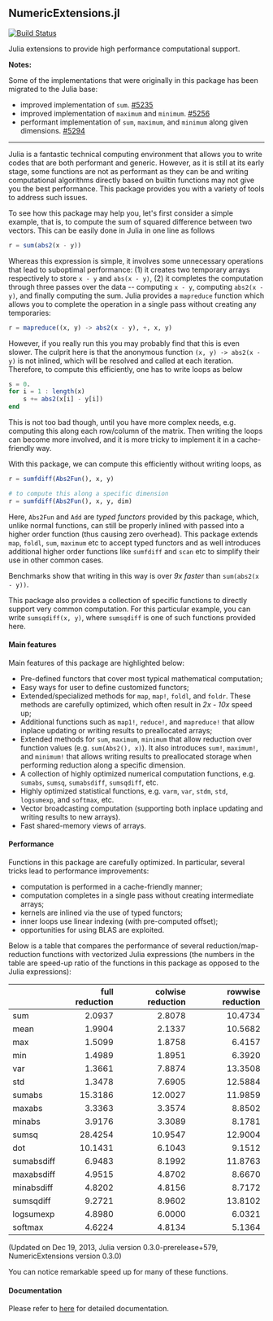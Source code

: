 ## NumericExtensions.jl

[![Build Status](https://travis-ci.org/lindahua/NumericExtensions.jl.png)](https://travis-ci.org/lindahua/NumericExtensions.jl)

Julia extensions to provide high performance computational support.

**Notes:**

Some of the implementations that were originally in this package has been migrated to the Julia base:

- improved implementation of ``sum``.  [#5235](https://github.com/JuliaLang/julia/pull/5235)
- improved implementation of ``maximum`` and ``minimum``. [#5256](https://github.com/JuliaLang/julia/pull/5256)
- performant implementation of ``sum``, ``maximum``, and ``minimum`` along given dimensions. [#5294](https://github.com/JuliaLang/julia/pull/5294)


-------------------------------------

Julia is a fantastic technical computing environment that allows you to write codes that are both performant and generic. However, as it is still at its early stage, some functions are not as performant as they can be and writing computational algorithms directly based on builtin functions may not give you the best performance. This package provides you with a variety of tools to address such issues.

To see how this package may help you, let's first consider a simple example, that is, to compute the sum of squared difference between two vectors. This can be easily done in Julia in one line as follows

```julia
r = sum(abs2(x - y))
```

Whereas this expression is simple, it involves some unnecessary operations that lead to suboptimal performance: (1) it creates two temporary arrays respectively to store ``x - y`` and ``abs(x - y)``, (2) it completes the computation through three passes over the data -- computing ``x - y``, computing ``abs2(x - y)``, and finally computing the sum. Julia provides a ``mapreduce`` function which allows you to complete the operation in a single pass without creating any temporaries:

```julia
r = mapreduce((x, y) -> abs2(x - y), +, x, y)
```

However, if you really run this you may probably find that this is even slower. The culprit here is that the anonymous function ``(x, y) -> abs2(x - y)`` is not inlined, which will be resolved and called at each iteration. Therefore, to compute this efficiently, one has to write loops as below

```julia
s = 0.
for i = 1 : length(x)
	s += abs2(x[i] - y[i])
end
```

This is not too bad though, until you have more complex needs, e.g. computing this along each row/column of the matrix. Then writing the loops can become more involved, and it is more tricky to implement it in a cache-friendly way.

With this package, we can compute this efficiently without writing loops, as

```julia
r = sumfdiff(Abs2Fun(), x, y)

# to compute this along a specific dimension
r = sumfdiff(Abs2Fun(), x, y, dim)
```
	
Here, ``Abs2Fun`` and ``Add`` are *typed functors* provided by this package, which, unlike normal functions, can still be properly inlined with passed into a higher order function (thus causing zero overhead). This package extends ``map``, ``foldl``, ``sum``, ``maximum`` etc to accept typed functors and as well introduces additional higher order functions like ``sumfdiff`` and ``scan`` etc to simplify their use in other common cases. 

Benchmarks show that writing in this way is over *9x faster* than ``sum(abs2(x - y))``.

This package also provides a collection of specific functions to directly support very common computation. For this particular example, you can write ``sumsqdiff(x, y)``, where ``sumsqdiff`` is one of such functions provided here.


#### Main features

Main features of this package are highlighted below:

* Pre-defined functors that cover most typical mathematical computation;
* Easy ways for user to define customized functors;
* Extended/specialized methods for ``map``, ``map!``, ``foldl``, and ``foldr``. These methods are carefully optimized, which often result in *2x - 10x* speed up;
* Additional functions such as ``map1!``, ``reduce!``, and ``mapreduce!`` that allow inplace updating or writing results to preallocated arrays;
* Extended methods for ``sum``, ``maximum``, ``minimum`` that allow reduction over function values (e.g. ``sum(Abs2(), x)``). It also introduces ``sum!``, ``maximum!``, and ``minimum!`` that allows writing results to preallocated storage when performing reduction along a specific dimension. 
* A collection of highly optimized numerical computation functions, e.g. ``sumabs``, ``sumsq``, ``sumabsdiff``, ``sumsqdiff``, etc.
* Highly optimized statistical functions, e.g. ``varm``, ``var``, ``stdm``, ``std``, ``logsumexp``, and ``softmax``, etc.
* Vector broadcasting computation (supporting both inplace updating and writing results to new arrays).
* Fast shared-memory views of arrays.


#### Performance

Functions in this package are carefully optimized. In particular, several tricks lead to performance improvements:

* computation is performed in a cache-friendly manner;
* computation completes in a single pass without creating intermediate arrays;
* kernels are inlined via the use of typed functors;
* inner loops use linear indexing (with pre-computed offset);
* opportunities for using BLAS are exploited.

Below is a table that compares the performance of several reduction/map-reduction functions with vectorized Julia expressions (the numbers in the table are speed-up ratio of the functions in this package as opposed to the Julia expressions):

|            | full reduction    | colwise reduction | rowwise reduction | 
|------------|------------------:|------------------:|------------------:|
| sum        |            2.0937 |            2.8078 |           10.4734 | 
| mean       |            1.9904 |            2.1337 |           10.5682 | 
| max        |            1.5099 |            1.8758 |            6.4157 | 
| min        |            1.4989 |            1.8951 |            6.3920 | 
| var        |            1.3661 |            7.8874 |           13.3508 | 
| std        |            1.3478 |            7.6905 |           12.5884 | 
| sumabs     |           15.3186 |           12.0027 |           11.9859 | 
| maxabs     |            3.3363 |            3.3574 |            8.8502 |
| minabs     |            3.9176 |            3.3089 |            8.1781 |
| sumsq      |           28.4254 |           10.9547 |           12.9004 | 
| dot        |           10.1431 |            6.1043 |            9.1512 |
| sumabsdiff |            6.9483 |            8.1992 |           11.8763 | 
| maxabsdiff |            4.9515 |            4.8702 |            8.6670 |
| minabsdiff |            4.8202 |            4.8156 |            8.7172 | 
| sumsqdiff  |            9.2721 |            8.9602 |           13.8102 |
| logsumexp  |            4.8980 |            6.0000 |            6.0321 |
| softmax    |            4.6224 |            4.8134 |            5.1364 | 

(Updated on Dec 19, 2013, Julia version 0.3.0-prerelease+579, NumericExtensions version 0.3.0)

You can notice remarkable speed up for many of these functions. 

#### Documentation

Please refer to [here](http://numericextensionsjl.readthedocs.org/en/latest/) for detailed documentation.


